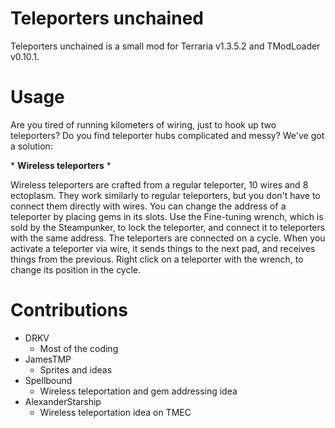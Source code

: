 # Teleporters unchained
Teleporters unchained is a small mod for Terraria v1.3.5.2 and TModLoader v0.10.1.

# Usage
Are you tired of running kilometers of wiring, just to hook up two teleporters? Do you find teleporter hubs complicated and messy? We've got a solution:

 \* **Wireless teleporters** \*

Wireless teleporters are crafted from a regular teleporter, 10 wires and 8 ectoplasm. They work similarly to regular teleporters, but you don't have to connect them directly with wires. You can change the address of a teleporter by placing gems in its slots. Use the Fine-tuning wrench, which is sold by the Steampunker, to lock the teleporter, and connect it to teleporters with the same address. The teleporters are connected on a cycle. When you activate a teleporter via wire, it sends things to the next pad, and receives things from the previous. Right click on a teleporter with the wrench, to change its position in the cycle.

# Contributions
- DRKV
   - Most of the coding
- JamesTMP
   - Sprites and ideas
- Spellbound
   - Wireless teleportation and gem addressing idea
- AlexanderStarship
   - Wireless teleportation idea on TMEC
